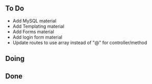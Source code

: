 ## To Do

- Add MySQL material
- Add Templating material
- Add Forms material
- Add login form material
- Update routes to use array instead of "@" for controller/method

## Doing


## Done
